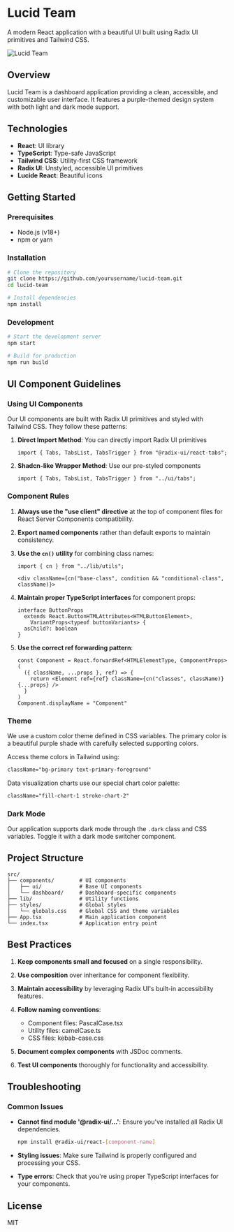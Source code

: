 # Lucid Team

A modern React application with a beautiful UI built using Radix UI primitives and Tailwind CSS.

![Lucid Team](https://via.placeholder.com/800x400?text=Lucid+Team)

## Overview

Lucid Team is a dashboard application providing a clean, accessible, and customizable user interface. It features a purple-themed design system with both light and dark mode support.

## Technologies

- **React**: UI library
- **TypeScript**: Type-safe JavaScript
- **Tailwind CSS**: Utility-first CSS framework
- **Radix UI**: Unstyled, accessible UI primitives
- **Lucide React**: Beautiful icons

## Getting Started

### Prerequisites

- Node.js (v18+)
- npm or yarn

### Installation

```bash
# Clone the repository
git clone https://github.com/yourusername/lucid-team.git
cd lucid-team

# Install dependencies
npm install
```

### Development

```bash
# Start the development server
npm start

# Build for production
npm run build
```

## UI Component Guidelines

### Using UI Components

Our UI components are built with Radix UI primitives and styled with Tailwind CSS. They follow these patterns:

1. **Direct Import Method**: You can directly import Radix UI primitives
   ```tsx
   import { Tabs, TabsList, TabsTrigger } from "@radix-ui/react-tabs";
   ```

2. **Shadcn-like Wrapper Method**: Use our pre-styled components
   ```tsx
   import { Tabs, TabsList, TabsTrigger } from "../ui/tabs";
   ```

### Component Rules

1. **Always use the "use client" directive** at the top of component files for React Server Components compatibility.

2. **Export named components** rather than default exports to maintain consistency.

3. **Use the `cn()` utility** for combining class names:
   ```tsx
   import { cn } from "../lib/utils";
   
   <div className={cn("base-class", condition && "conditional-class", className)}>
   ```

4. **Maintain proper TypeScript interfaces** for component props:
   ```tsx
   interface ButtonProps 
     extends React.ButtonHTMLAttributes<HTMLButtonElement>,
       VariantProps<typeof buttonVariants> {
     asChild?: boolean
   }
   ```

5. **Use the correct ref forwarding pattern**:
   ```tsx
   const Component = React.forwardRef<HTMLElementType, ComponentProps>(
     ({ className, ...props }, ref) => {
       return <Element ref={ref} className={cn("classes", className)} {...props} />
     }
   )
   Component.displayName = "Component"
   ```

### Theme

We use a custom color theme defined in CSS variables. The primary color is a beautiful purple shade with carefully selected supporting colors.

Access theme colors in Tailwind using:
```css
className="bg-primary text-primary-foreground"
```

Data visualization charts use our special chart color palette:
```css
className="fill-chart-1 stroke-chart-2"
```

### Dark Mode

Our application supports dark mode through the `.dark` class and CSS variables. Toggle it with a dark mode switcher component.

## Project Structure

```
src/
├── components/        # UI components
│   ├── ui/            # Base UI components
│   └── dashboard/     # Dashboard-specific components
├── lib/               # Utility functions
├── styles/            # Global styles
│   └── globals.css    # Global CSS and theme variables
├── App.tsx            # Main application component
└── index.tsx          # Application entry point
```

## Best Practices

1. **Keep components small and focused** on a single responsibility.

2. **Use composition** over inheritance for component flexibility.

3. **Maintain accessibility** by leveraging Radix UI's built-in accessibility features.

4. **Follow naming conventions**:
   - Component files: PascalCase.tsx
   - Utility files: camelCase.ts
   - CSS files: kebab-case.css

5. **Document complex components** with JSDoc comments.

6. **Test UI components** thoroughly for functionality and accessibility.

## Troubleshooting

### Common Issues

- **Cannot find module '@radix-ui/...'**: Ensure you've installed all Radix UI dependencies.
  ```bash
  npm install @radix-ui/react-[component-name]
  ```

- **Styling issues**: Make sure Tailwind is properly configured and processing your CSS.

- **Type errors**: Check that you're using proper TypeScript interfaces for your components.

## License

MIT
